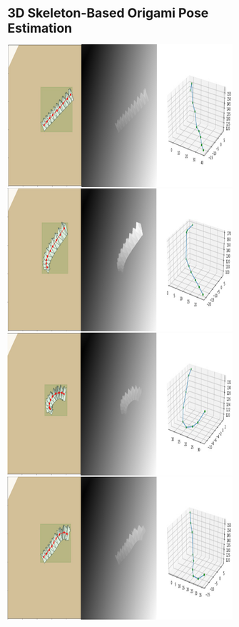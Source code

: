 # 3D Skeleton-Based Origami Pose Estimation

<img src="Images/Image1.png" height=320 />
<img src="Images/Image2.png" height=320 />
<img src="Images/Image3.png" height=320 />
<img src="Images/Image4.png" height=320 />

